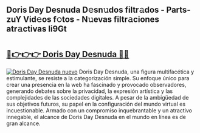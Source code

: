 ## Doris Day Desnuda D𝚎sn𝚞dos filtr𝚊dos - Parts-zuY Vid𝚎os f𝚘tos - N𝚞evas filtr𝚊ciones atr𝚊ctivas li9Gt

# <h2><a href="http://mb9inx.tromn.icu/?c=Doris+Day+Desnuda">🔗👉👉👉 Doris Day Desnuda 🔗🔗</a></h2>

[![Doris Day Desnuda nuevo](https://i.imgur.com/pEAQMta.gif)](http://mb9inx.tromn.icu/?c=Doris+Day+Desnuda)
Doris Day Desnuda, una figura multifacética y estimulante, se resiste a la categorización simple. Su enfoque único para crear una presencia en la web ha fascinado y provocado observadores, generando debates sobre la privacidad, la expresión artística y las complejidades de las sociedades digitales. A pesar de la ambigüedad de sus objetivos futuros, su papel en la configuración del mundo virtual es incuestionable. Armado con un compromiso inquebrantable y un atractivo innegable, el alcance de Doris Day Desnuda en el mundo en línea es de gran alcance.
